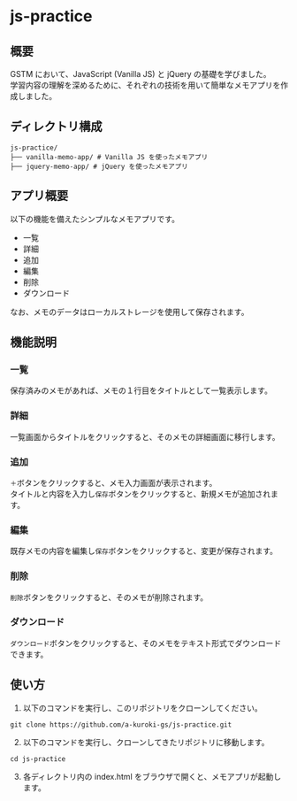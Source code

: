 # js-practice

## 概要

GSTM において、JavaScript (Vanilla JS) と jQuery の基礎を学びました。  
学習内容の理解を深めるために、それぞれの技術を用いて簡単なメモアプリを作成しました。

## ディレクトリ構成

```
js-practice/
├── vanilla-memo-app/ # Vanilla JS を使ったメモアプリ
├── jquery-memo-app/ # jQuery を使ったメモアプリ
```

## アプリ概要

以下の機能を備えたシンプルなメモアプリです。

- 一覧
- 詳細
- 追加
- 編集
- 削除
- ダウンロード

なお、メモのデータはローカルストレージを使用して保存されます。

## 機能説明

### 一覧

保存済みのメモがあれば、メモの１行目をタイトルとして一覧表示します。

### 詳細

一覧画面からタイトルをクリックすると、そのメモの詳細画面に移行します。

### 追加

`＋`ボタンをクリックすると、メモ入力画面が表示されます。  
タイトルと内容を入力し`保存`ボタンをクリックすると、新規メモが追加されます。

### 編集

既存メモの内容を編集し`保存`ボタンをクリックすると、変更が保存されます。

### 削除

`削除`ボタンをクリックすると、そのメモが削除されます。

### ダウンロード

`ダウンロード`ボタンをクリックすると、そのメモをテキスト形式でダウンロードできます。

## 使い方

1. 以下のコマンドを実行し、このリポジトリをクローンしてください。

```
git clone https://github.com/a-kuroki-gs/js-practice.git
```

2. 以下のコマンドを実行し、クローンしてきたリポジトリに移動します。

```
cd js-practice
```

3. 各ディレクトリ内の index.html をブラウザで開くと、メモアプリが起動します。
